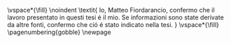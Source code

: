 <!-- This page is for an official declaration. -->


\vspace*{\fill}
\noindent
\textit{
Io, Matteo Fiordarancio, confermo che il lavoro presentato in questi tesi é il mio. Se informazioni sono state derivate da altre fonti, confermo che ció é stato indicato nella tesi.
}
\vspace*{\fill}
\pagenumbering{gobble}
\newpage
